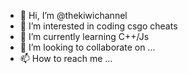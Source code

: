 - 👋 Hi, I’m @thekiwichannel
- 👀 I’m interested in coding csgo cheats
- 🌱 I’m currently learning C++/Js
- 💞️ I’m looking to collaborate on ...
- 📫 How to reach me ...

<!---
thekiwichannel/thekiwichannel is a ✨ special ✨ repository because its `README.md` (this file) appears on your GitHub profile.
You can click the Preview link to take a look at your changes.
--->

